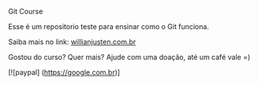Git Course

Esse é um repositorio teste para ensinar como o Git funciona.

Saiba mais no link: [willianjusten.com.br](http://willianjusten.com.br)

Gostou do curso? Quer mais? Ajude com uma doação, até um café vale =)

[![paypal] (https://google.com.br)]